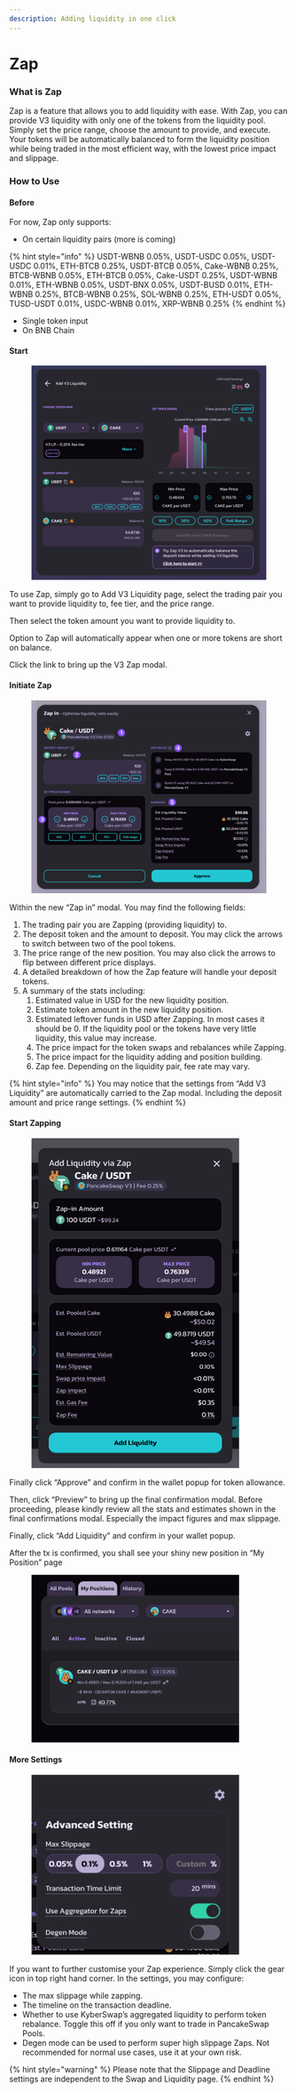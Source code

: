 ```yaml
---
description: Adding liquidity in one click
---
```


# Zap

### What is Zap <a href="#id-27eed32c-a46a-44f9-98ee-2a3f74e0dadd" id="id-27eed32c-a46a-44f9-98ee-2a3f74e0dadd"></a>

Zap is a feature that allows you to add liquidity with ease. With Zap, you can provide V3 liquidity with only one of the tokens from the liquidity pool. Simply set the price range, choose the amount to provide, and execute. Your tokens will be automatically balanced to form the liquidity position while being traded in the most efficient way, with the lowest price impact and slippage.

### How to Use <a href="#id-438fff0f-f1da-4147-9fe3-6dc1dc2ef352" id="id-438fff0f-f1da-4147-9fe3-6dc1dc2ef352"></a>

#### Before <a href="#id-0c300e46-c7df-4ed4-b9b2-ecb10b31a1f6" id="id-0c300e46-c7df-4ed4-b9b2-ecb10b31a1f6"></a>

For now, Zap only supports:

* On certain liquidity pairs (more is coming)

{% hint style="info" %}
USDT-WBNB 0.05%, USDT-USDC 0.05%, USDT-USDC 0.01%, ETH-BTCB 0.25%, USDT-BTCB 0.05%, Cake-WBNB 0.25%, BTCB-WBNB 0.05%, ETH-BTCB 0.05%, Cake-USDT 0.25%, USDT-WBNB 0.01%, ETH-WBNB 0.05%, USDT-BNX 0.05%, USDT-BUSD 0.01%, ETH-WBNB 0.25%, BTCB-WBNB 0.25%, SOL-WBNB 0.25%, ETH-USDT 0.05%, TUSD-USDT 0.01%, USDC-WBNB 0.01%, XRP-WBNB 0.25%
{% endhint %}

* Single token input
* On BNB Chain

#### Start <a href="#e43d56cd-978e-4503-8b7a-974428d4142c" id="e43d56cd-978e-4503-8b7a-974428d4142c"></a>

<figure><img src="../../../.gitbook/assets/image.png" alt=""><figcaption></figcaption></figure>

To use Zap, simply go to Add V3 Liquidity page, select the trading pair you want to provide liquidity to, fee tier, and the price range.

Then select the token amount you want to provide liquidity to.

Option to Zap will automatically appear when one or more tokens are short on balance.

Click the link to bring up the V3 Zap modal.

#### Initiate Zap <a href="#d65281e2-90db-4280-afd0-f24157c88a9b" id="d65281e2-90db-4280-afd0-f24157c88a9b"></a>

<figure><img src="../../../.gitbook/assets/image (1).png" alt=""><figcaption></figcaption></figure>

Within the new “Zap in” modal. You may find the following fields:

1. The trading pair you are Zapping (providing liquidity) to.
2. The deposit token and the amount to deposit. You may click the arrows to switch between two of the pool tokens.
3. The price range of the new position. You may also click the arrows to flip between different price displays.
4. A detailed breakdown of how the Zap feature will handle your deposit tokens.
5. A summary of the stats including:
   1. Estimated value in USD for the new liquidity position.
   2. Estimate token amount in the new liquidity position.
   3. Estimated leftover funds in USD after Zapping. In most cases it should be 0. If the liquidity pool or the tokens have very little liquidity, this value may increase.
   4. The price impact for the token swaps and rebalances while Zapping.
   5. The price impact for the liquidity adding and position building.
   6. Zap fee. Depending on the liquidity pair, fee rate may vary.

{% hint style="info" %}
You may notice that the settings from “Add V3 Liquidity” are automatically carried to the Zap modal. Including the deposit amount and price range settings.
{% endhint %}

#### Start Zapping <a href="#id-6cc5fa08-d336-46d9-8fdd-199bcbae8267" id="id-6cc5fa08-d336-46d9-8fdd-199bcbae8267"></a>

<figure><img src="../../../.gitbook/assets/image (2).png" alt="" width="375"><figcaption></figcaption></figure>

Finally click “Approve” and confirm in the wallet popup for token allowance.

Then, click “Preview” to bring up the final confirmation modal. Before proceeding, please kindly review all the stats and estimates shown in the final confirmations modal. Especially the impact figures and max slippage.

Finally, click “Add Liquidity” and confirm in your wallet popup.

After the tx is confirmed, you shall see your shiny new position in “My Position” page

<figure><img src="../../../.gitbook/assets/image (3).png" alt="" width="375"><figcaption></figcaption></figure>

#### More Settings <a href="#id-217348b6-db9d-4336-9060-d8cbd8171cd9" id="id-217348b6-db9d-4336-9060-d8cbd8171cd9"></a>

<figure><img src="../../../.gitbook/assets/image (4).png" alt="" width="375"><figcaption></figcaption></figure>

If you want to further customise your Zap experience. Simply click the gear icon in top right hand corner. In the settings, you may configure:

* The max slippage while zapping.
* The timeline on the transaction deadline.
* Whether to use KyberSwap’s aggregated liquidity to perform token rebalance. Toggle this off if you only want to trade in PancakeSwap Pools.
* Degen mode can be used to perform super high slippage Zaps. Not recommended for normal use cases, use it at your own risk.

{% hint style="warning" %}
Please note that the Slippage and Deadline settings are independent to the Swap and Liquidity page.
{% endhint %}

